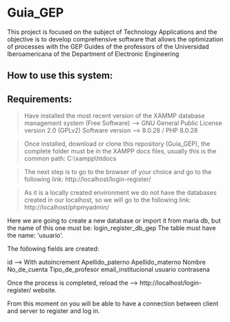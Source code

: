# Guia_GEP
This project is focused on the subject of Technology Applications and the objective is to develop comprehensive software that allows the optimization of processes with the GEP Guides of the professors of the Universidad Iberoamericana of the Department of Electronic Engineering

How to use this system:
---------------------------------------------------------
Requirements:
---------------------------------------------------------
> Have installed the most recent version of the XAMMP database management system (Free Software) --> GNU General Public License version 2.0 (GPLv2) 
Software version --> 8.0.28 / PHP 8.0.28

>Once installed, download or clone this repository (Guia_GEP), the complete folder must be in the XAMPP docs files, usually this is the common path: C:\xampp\htdocs

>The next step is to go to the browser of your choice and go to the following link: http://localhost/login-register/

>As it is a locally created environment we do not have the databases created in our localhost, so we will go to the following link: http://localhost/phpmyadmin/

Here we are going to create a new database or import it from maria db, but the name of this one must be: login_register_db_gep
The table must have the name: 'usuario'.

The following fields are created: 

id --> With autoincrement
Apellido_paterno
Apellido_materno
Nombre
No_de_cuenta
Tipo_de_profesor
email_institucional
usuario
contrasena

Once the process is completed, reload the --> http://localhost/login-register/ website.

From this moment on you will be able to have a connection between client and server to register and log in. 

